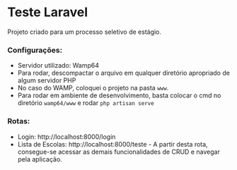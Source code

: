 # Teste Laravel

Projeto criado para um processo seletivo de estágio.

### Configurações:
- Servidor utilizado: Wamp64
- Para rodar, descompactar o arquivo em qualquer diretório apropriado de algum servidor PHP
- No caso do WAMP, coloquei o projeto na pasta `www`.
- Para rodar em ambiente de desenvolvimento, basta colocar o cmd no diretório `wamp64/www` e rodar `php artisan serve`

### Rotas:
- Login: http://localhost:8000/login
- Lista de Escolas: http://localhost:8000/teste - A partir desta rota, consegue-se acessar as demais funcionalidades de CRUD e navegar pela aplicação.

 


